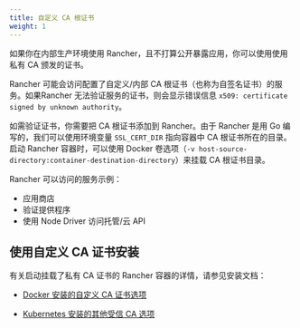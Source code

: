 ```yaml
---
title: 自定义 CA 根证书
weight: 1
---
```


如果你在内部生产环境使用 Rancher，且不打算公开暴露应用，你可以使用使用私有 CA 颁发的证书。

Rancher 可能会访问配置了自定义/内部 CA 根证书（也称为自签名证书）的服务。如果Rancher 无法验证服务的证书，则会显示错误信息 `x509: certificate signed by unknown authority`。

如需验证证书，你需要把 CA 根证书添加到 Rancher。由于 Rancher 是用 Go 编写的，我们可以使用环境变量 `SSL_CERT_DIR` 指向容器中 CA 根证书所在的目录。启动 Rancher 容器时，可以使用 Docker 卷选项（`-v host-source-directory:container-destination-directory`）来挂载 CA 根证书目录。

Rancher 可以访问的服务示例：

- 应用商店
- 验证提供程序
- 使用 Node Driver 访问托管/云 API

## 使用自定义 CA 证书安装

有关启动挂载了私有 CA 证书的 Rancher 容器的详情，请参见安装文档：

- [Docker 安装的自定义 CA 证书选项]({{<baseurl>}}/rancher/v2.6/en/installation/other-installation-methods/single-node-docker/advanced/#custom-ca-certificate)

- [Kubernetes 安装的其他受信 CA 选项]({{<baseurl>}}/rancher/v2.6/en/installation/install-rancher-on-k8s/chart-options/#additional-trusted-cas)

